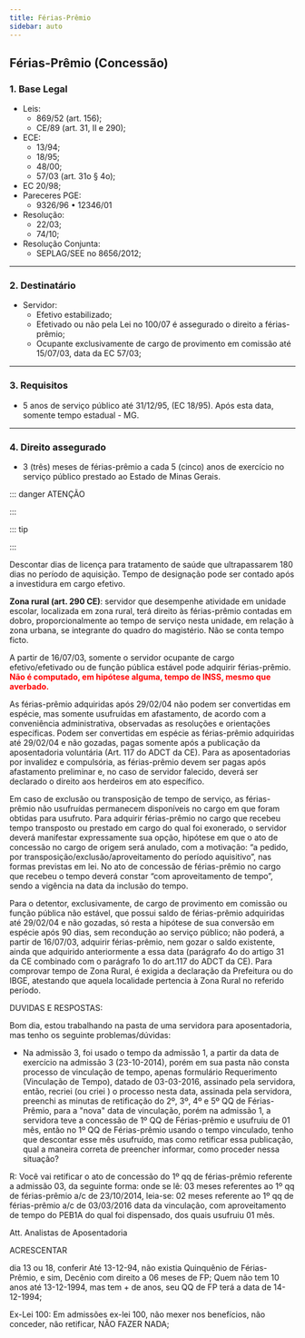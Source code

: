 ```yaml
---
title: Férias-Prêmio
sidebar: auto
---
```


## Férias-Prêmio (Concessão)

### 1. Base Legal
+ Leis:
    - 869/52 (art. 156);
    - CE/89 (art. 31, II e 290);
+ ECE:
    - 13/94;
    - 18/95;
    - 48/00;
    - 57/03 (art. 31o § 4o);
+ EC 20/98;
+ Pareceres PGE:
    - 9326/96 • 12346/01
+ Resolução:
    - 22/03;
    - 74/10;
+ Resolução Conjunta:
    - SEPLAG/SEE no 8656/2012;
---

### 2. Destinatário
+ Servidor:
    - Efetivo estabilizado;
    - Efetivado ou não pela Lei no 100/07 é assegurado o direito a férias-prêmio;
    - Ocupante exclusivamente de cargo de provimento em comissão até 15/07/03, data da EC 57/03;
---

### 3. Requisitos
+ 5 anos de serviço público até 31/12/95, (EC 18/95). Após esta data, somente tempo estadual - MG.
---

### 4. Direito assegurado
+ 3 (três) meses de férias-prêmio a cada 5 (cinco) anos de exercício no serviço público prestado ao Estado de Minas Gerais.


::: danger ATENÇÃO

:::



::: tip

:::


Descontar dias de licença para tratamento de saúde que ultrapassarem 180 dias no período de aquisição. Tempo de designação pode ser contado após a investidura em cargo efetivo. 


**Zona rural (art. 290 CE)**: servidor que desempenhe atividade em unidade escolar, localizada em zona rural, terá direito às férias-prêmio contadas em dobro, proporcionalmente ao tempo de serviço nesta unidade, em
relação à zona urbana, se integrante do quadro do magistério. Não se conta tempo ficto.


A partir de 16/07/03, somente o servidor ocupante de cargo efetivo/efetivado ou de função pública estável pode adquirir férias-prêmio.
<span style="color:red">
**Não é computado, em hipótese alguma, tempo de INSS, mesmo que averbado.**
</span>






As férias-prêmio adquiridas após 29/02/04 não podem ser convertidas em espécie, mas somente usufruídas em afastamento, de acordo com a conveniência administrativa, observadas as resoluções e orientações específicas. Podem ser convertidas em espécie as férias-prêmio adquiridas até 29/02/04 e não gozadas, pagas somente após a publicação da aposentadoria voluntária (Art. 117 do ADCT da CE).
Para as aposentadorias por invalidez e compulsória, as férias-prêmio devem ser pagas após afastamento preliminar e, no caso de servidor falecido, deverá ser declarado o direito aos herdeiros em ato específico.





Em caso de exclusão ou transposição de tempo de serviço, as férias-prêmio não usufruídas permanecem disponíveis no cargo em que foram obtidas para usufruto.
Para adquirir férias-prêmio no cargo que recebeu tempo transposto ou prestado em cargo do qual foi exonerado, o servidor deverá
manifestar expressamente sua opção, hipótese em que o ato de concessão no cargo de origem será anulado, com a motivação: “a
pedido, por transposição/exclusão/aproveitamento do período aquisitivo”, nas formas previstas em lei.
No ato de concessão de férias-prêmio no cargo que recebeu o tempo deverá constar “com aproveitamento de tempo”, sendo a vigência na data da inclusão do tempo.




Para o detentor, exclusivamente, de cargo de provimento em comissão ou função pública não estável, que possui
saldo de férias-prêmio adquiridas até 29/02/04 e não gozadas, só resta a hipótese de sua conversão em espécie
após 90 dias, sem recondução ao serviço público; não poderá, a partir de 16/07/03, adquirir férias-prêmio,
nem gozar o saldo existente, ainda que adquirido anteriormente a essa data (parágrafo 4o do artigo 31 da CE combinado com o parágrafo 1o do art.117 do ADCT da CE).
Para comprovar tempo de Zona Rural, é exigida a declaração da Prefeitura ou do IBGE, atestando que aquela
localidade pertencia à Zona Rural no referido período.



DUVIDAS E RESPOSTAS:



Bom dia, estou trabalhando na pasta de uma servidora para aposentadoria, mas tenho os seguinte problemas/dúvidas:

- Na admissão 3, foi usado o tempo da admissão 1, a partir da data de exercício na admissão 3 (23-10-2014), porém em sua pasta não consta processo de vinculação de tempo, apenas formulário Requerimento (Vinculação de Tempo), datado de 03-03-2016, assinado pela servidora, então, recriei (ou criei ) o processo nesta data, assinada pela servidora, preenchi as minutas de retificação do 2º, 3º, 4º e 5º QQ de Férias-Prêmio, para a "nova" data de vinculação, porém na admissão 1, a servidora teve a concessão de 1º QQ de Férias-prêmio e usufruiu de 01 mês, então no 1º QQ de Férias-prêmio usando o tempo vinculado, tenho que descontar esse mês usufruído, mas como retificar essa publicação, qual a maneira correta de preencher informar, como proceder nessa situação?

R: Você vai retificar o ato de concessão do 1º qq de férias-prêmio referente a admissão 03, da seguinte forma: onde se lê: 03 meses referentes ao 1º qq de férias-prêmio a/c de 23/10/2014, leia-se: 02 meses referente ao 1º qq de férias-prêmio a/c de 03/03/2016 data da vinculação, com aproveitamento de tempo do PEB1A do qual foi dispensado, dos quais usufruiu 01 mês.

Att. Analistas de Aposentadoria



ACRESCENTAR

dia 13 ou 18, conferir
Até 13-12-94, não existia Quinquênio de Férias-Prêmio, e sim, Decênio com direito a 06 meses de FP;
Quem não tem 10 anos até 13-12-1994, mas tem + de anos, seu QQ de FP terá a data de 14-12-1994;


Ex-Lei 100:
Em admissões ex-lei 100, não mexer nos benefícios, não conceder, não retificar, NÃO FAZER NADA;